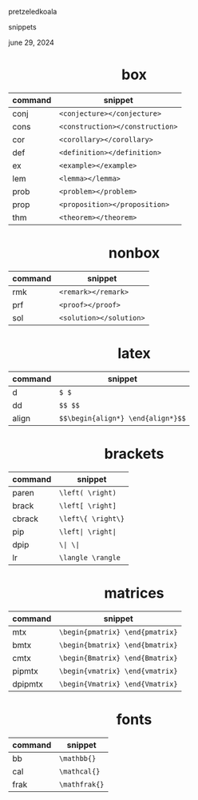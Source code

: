 <link href="../whirlwind.css" rel="stylesheet">

<whirlheader>
    <p>pretzeledkoala</p>
    <p>snippets</p>
    <p>june 29, 2024</p>
</whirlheader>

<center>

# box

| command | snippet |
|--------------|-----------------|
| conj         | `<conjecture></conjecture>`     |
| cons         | `<construction></construction>` |
| cor          | `<corollary></corollary>`       |
| def          | `<definition></definition>`     |
| ex           | `<example></example>`           |
| lem          | `<lemma></lemma>`               |
| prob         | `<problem></problem>`           |
| prop         | `<proposition></proposition>`   |
| thm          | `<theorem></theorem>`           |

# nonbox

| command | snippet |
|---------|------------|
| rmk          | `<remark></remark>`                 |
| prf          | `<proof></proof>`                   |
| sol          | `<solution></solution>`             |

# latex

| command | snippet |
|---------|------------|
| d | `$ $` |
| dd | `$$ $$` |
| align| `$$\begin{align*} \end{align*}$$` |

# brackets

| command | snippet |
|---------|------------|
| paren | `\left( \right)` |
| brack | `\left[ \right]` |
| cbrack | `\left\{ \right\}` |
| pip | `\left\| \right\|` |
| dpip | `\\| \\|` |
| lr | `\langle \rangle` |

# matrices

| command | snippet |
|---------|------------|
| mtx | `\begin{pmatrix} \end{pmatrix}` |
| bmtx | `\begin{bmatrix} \end{bmatrix}` |
| cmtx | `\begin{Bmatrix} \end{Bmatrix}` |
| pipmtx | `\begin{vmatrix} \end{vmatrix}` |
| dpipmtx | `\begin{Vmatrix} \end{Vmatrix}` |

# fonts

| command | snippet |
|---------|------------|
| bb | `\mathbb{}` |
| cal | `\mathcal{}` |
| frak | `\mathfrak{}` |

</center>


